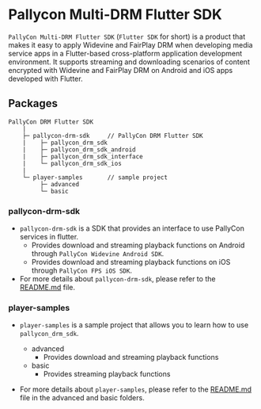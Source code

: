 # Pallycon Multi-DRM Flutter SDK

`PallyCon Multi-DRM Flutter SDK` (`Flutter SDK` for short) is a product that makes it easy to apply Widevine and FairPlay DRM when developing media service apps in a Flutter-based cross-platform application development environment. 
It supports streaming and downloading scenarios of content encrypted with Widevine and FairPlay DRM on Android and iOS apps developed with Flutter.

## Packages
```
PallyCon DRM Flutter SDK
    |
    ├─ pallycon-drm-sdk     // PallyCon DRM Flutter SDK
    |    ├─ pallycon_drm_sdk
    |    ├─ pallycon_drm_sdk_android
    |    ├─ pallycon_drm_sdk_interface
    |    └─ pallycon_drm_sdk_ios
    |
    └─ player-samples       // sample project
         ├─ advanced
         └─ basic
``` 


### pallycon-drm-sdk
- `pallycon-drm-sdk` is a SDK that provides an interface to use PallyCon services in flutter.
  - Provides download and streaming playback functions on Android through `PallyCon Widevine Android SDK`.
  - Provides download and streaming playback functions on iOS through `PallyCon FPS iOS SDK`.
- For more details about `pallycon-drm-sdk`, please refer to the [README.md][1] file.


### player-samples
- `player-samples` is a sample project that allows you to learn how to use `pallycon_drm_sdk`.
  - advanced
    - Provides download and streaming playback functions
  - basic
    - Provides streaming playback functions

- For more details about `player-samples`, please refer to the [README.md][2] file in the advanced and basic folders.


[1]: ./pallycon-drm-sdk/README.md
[2]: ./player-samples/advanced/README.md